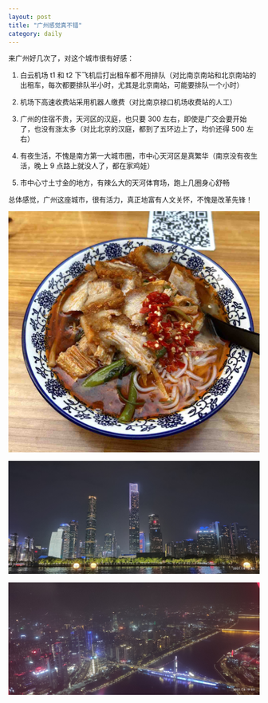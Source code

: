 ```yaml
---
layout: post
title: "广州感觉真不错"
category: daily
---
```




来广州好几次了，对这个城市很有好感：

1. 白云机场 t1 和 t2 下飞机后打出租车都不用排队（对比南京南站和北京南站的出租车，每次都要排队半小时，尤其是北京南站，可能要排队一个小时）

2. 机场下高速收费站采用机器人缴费（对比南京禄口机场收费站的人工）

3. 广州的住宿不贵，天河区的汉庭，也只要 300 左右，即使是广交会要开始了，也没有涨太多（对比北京的汉庭，都到了五环边上了，均价还得 500 左右）​

4. 有夜生活，不愧是南方第一大城市圈，市中心天河区是真繁华（南京没有夜生活，晚上 9 点路上就没人了，都在家鸡娃）

5. 市中心寸土寸金的地方，有辣么大的天河体育场，跑上几圈身心舒畅

总体感觉，广州这座城市，很有活力，真正地富有人文关怀，不愧是改革先锋！

![](/assets/image/daily/2023-10-11/luosifen.jpg)

![](/assets/image/daily/2023-10-11/zhujiang.jpg)

![](/assets/image/daily/2023-10-11/xiaomanyao.jpg)